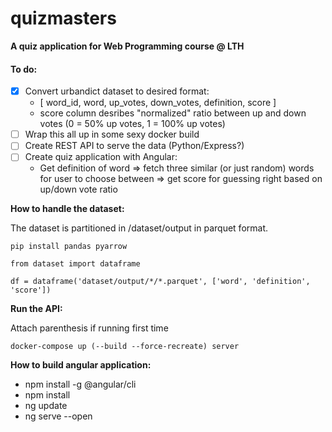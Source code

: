# quizmasters
**A quiz application for Web Programming course @ LTH**

#### To do:
- [x] Convert urbandict dataset to desired format:
  - [ word_id, word, up_votes, down_votes, definition, score ]
  - score column desribes "normalized" ratio between up and down votes (0 = 50% up votes, 1 = 100% up votes)
- [ ] Wrap this all up in some sexy docker build
- [ ] Create REST API to serve the data (Python/Express?)
- [ ] Create quiz application with Angular:
  - Get definition of word => fetch three similar (or just random) words for user to choose between => get score for guessing right based on up/down vote ratio


**How to handle the dataset:**

The dataset is partitioned in /dataset/output in parquet format.

`pip install pandas pyarrow`

```
from dataset import dataframe

df = dataframe('dataset/output/*/*.parquet', ['word', 'definition', 'score'])
```

**Run the API:**

Attach parenthesis if running first time

`docker-compose up (--build --force-recreate) server`



**How to build angular application:**
- npm install -g @angular/cli
- npm install
- ng update
- ng serve --open